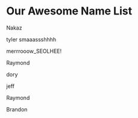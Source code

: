 # Our Awesome Name List

Nakaz

tyler smaaassshhhh

merrrooow_SEOLHEE!

Raymond

dory

jeff

Raymond

Brandon

